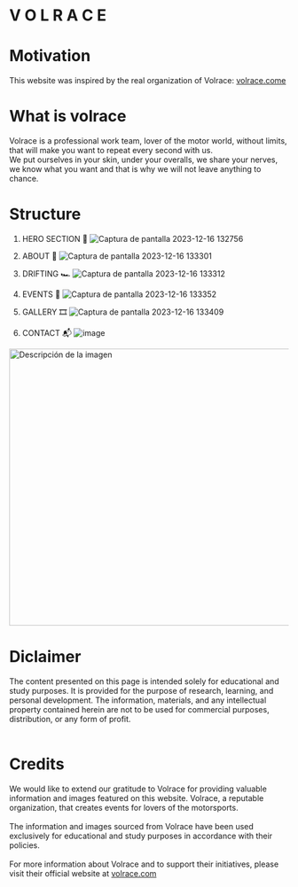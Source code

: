 <h1> <b>V  O  L  R  A  C  E</b>  </h1>

<h1>  Motivation </h1>

<p>This website was inspired by the real organization of Volrace: <a href="https://volrace.com/">volrace.come</a></p>

<h1>  What is volrace </h1>

<p>Volrace is a professional work team, lover of the motor world, without limits, 
  that will make you want to repeat every second with us. <br>
  We put ourselves in your skin, under your overalls, we share your nerves, 
  we know what you want and that is why we will not leave anything to chance.</p>

<h1>  Structure </h1>

1. HERO SECTION 🦸
![Captura de pantalla 2023-12-16 132756](https://github.com/Chito1811/Proyecto/assets/150530665/537e12be-973e-48a9-9250-34dd3283db2d)

2. ABOUT 💭
![Captura de pantalla 2023-12-16 133301](https://github.com/Chito1811/Proyecto/assets/150530665/ab5c0231-d1dc-437f-9230-ebebe1c101be)


3. DRIFTING 🏎️
![Captura de pantalla 2023-12-16 133312](https://github.com/Chito1811/Proyecto/assets/150530665/6b31a153-2263-41a3-9c0f-dcd2109b1839)


4. EVENTS 👔
![Captura de pantalla 2023-12-16 133352](https://github.com/Chito1811/Proyecto/assets/150530665/c57614fd-cae9-484f-b9cf-1d4860fa6514)


5. GALLERY 🎞️
![Captura de pantalla 2023-12-16 133409](https://github.com/Chito1811/Proyecto/assets/150530665/b245c9e6-61a8-4d06-9b3b-6a36f33d61f9)

6. CONTACT 📬
![image](https://github.com/Chito1811/Proyecto/assets/150530665/c7db5073-33a9-4eeb-907b-c1bc860d821a)

<img src="https://volrace.com/wp-content/uploads/2021/12/volrace-gasolina-venas.jpg" alt="Descripción de la imagen" width="800" height="500">

 <h1><b>Diclaimer</b></h1>
    <p>The content presented on this page is intended solely for educational and study purposes. 
        It is provided for the purpose of research, learning, and personal development. 
        The information, materials, and any intellectual property contained herein are not to be used for commercial purposes, 
        distribution, or any form of profit. <br> <br></p>
<p><h1>Credits</h1>
  We would like to extend our gratitude to Volrace for providing valuable information and images featured on this website.
        Volrace, a reputable organization, that creates events for lovers of the motorsports. <br><br>            
        The information and images sourced from Volrace have been used exclusively for educational and study purposes in accordance
        with their policies. <br> <br>                    
        For more information about Volrace and to support their initiatives, please visit their official website at 
        <a id="kk" href="https://volrace.com/" target="_blank">volrace.com</a></p>
